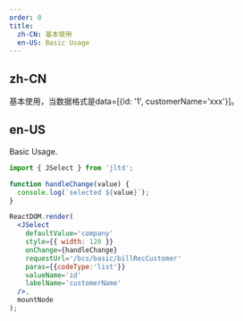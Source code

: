 ```yaml
---
order: 0
title:
  zh-CN: 基本使用
  en-US: Basic Usage
---
```


## zh-CN

基本使用，当数据格式是data=[{id: '1', customerName='xxx'}]。

## en-US

Basic Usage.

````jsx
import { JSelect } from 'jltd';

function handleChange(value) {
  console.log(`selected ${value}`);
}

ReactDOM.render(
  <JSelect 
    defaultValue='company' 
    style={{ width: 120 }} 
    onChange={handleChange} 
    requestUrl='/bcs/basic/billRecCustomer'
    paras={{codeType:'list'}}
    valueName='id'
    labelName='customerName'
  />,
  mountNode
);
````
